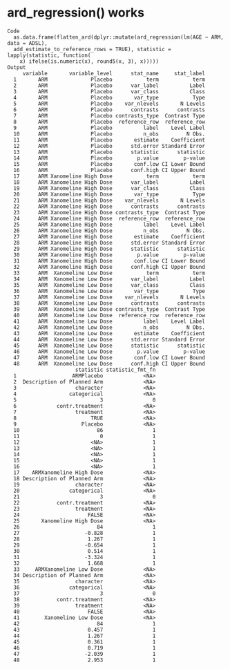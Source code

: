 # ard_regression() works

    Code
      as.data.frame(flatten_ard(dplyr::mutate(ard_regression(lm(AGE ~ ARM, data = ADSL),
      add_estimate_to_reference_rows = TRUE), statistic = lapply(statistic, function(
        x) ifelse(is.numeric(x), round5(x, 3), x)))))
    Output
         variable       variable_level      stat_name     stat_label
      1       ARM              Placebo           term           term
      2       ARM              Placebo      var_label          Label
      3       ARM              Placebo      var_class          Class
      4       ARM              Placebo       var_type           Type
      5       ARM              Placebo    var_nlevels       N Levels
      6       ARM              Placebo      contrasts      contrasts
      7       ARM              Placebo contrasts_type  Contrast Type
      8       ARM              Placebo  reference_row  reference_row
      9       ARM              Placebo          label    Level Label
      10      ARM              Placebo          n_obs         N Obs.
      11      ARM              Placebo       estimate    Coefficient
      12      ARM              Placebo      std.error Standard Error
      13      ARM              Placebo      statistic      statistic
      14      ARM              Placebo        p.value        p-value
      15      ARM              Placebo       conf.low CI Lower Bound
      16      ARM              Placebo      conf.high CI Upper Bound
      17      ARM Xanomeline High Dose           term           term
      18      ARM Xanomeline High Dose      var_label          Label
      19      ARM Xanomeline High Dose      var_class          Class
      20      ARM Xanomeline High Dose       var_type           Type
      21      ARM Xanomeline High Dose    var_nlevels       N Levels
      22      ARM Xanomeline High Dose      contrasts      contrasts
      23      ARM Xanomeline High Dose contrasts_type  Contrast Type
      24      ARM Xanomeline High Dose  reference_row  reference_row
      25      ARM Xanomeline High Dose          label    Level Label
      26      ARM Xanomeline High Dose          n_obs         N Obs.
      27      ARM Xanomeline High Dose       estimate    Coefficient
      28      ARM Xanomeline High Dose      std.error Standard Error
      29      ARM Xanomeline High Dose      statistic      statistic
      30      ARM Xanomeline High Dose        p.value        p-value
      31      ARM Xanomeline High Dose       conf.low CI Lower Bound
      32      ARM Xanomeline High Dose      conf.high CI Upper Bound
      33      ARM  Xanomeline Low Dose           term           term
      34      ARM  Xanomeline Low Dose      var_label          Label
      35      ARM  Xanomeline Low Dose      var_class          Class
      36      ARM  Xanomeline Low Dose       var_type           Type
      37      ARM  Xanomeline Low Dose    var_nlevels       N Levels
      38      ARM  Xanomeline Low Dose      contrasts      contrasts
      39      ARM  Xanomeline Low Dose contrasts_type  Contrast Type
      40      ARM  Xanomeline Low Dose  reference_row  reference_row
      41      ARM  Xanomeline Low Dose          label    Level Label
      42      ARM  Xanomeline Low Dose          n_obs         N Obs.
      43      ARM  Xanomeline Low Dose       estimate    Coefficient
      44      ARM  Xanomeline Low Dose      std.error Standard Error
      45      ARM  Xanomeline Low Dose      statistic      statistic
      46      ARM  Xanomeline Low Dose        p.value        p-value
      47      ARM  Xanomeline Low Dose       conf.low CI Lower Bound
      48      ARM  Xanomeline Low Dose      conf.high CI Upper Bound
                          statistic statistic_fmt_fn
      1                  ARMPlacebo             <NA>
      2  Description of Planned Arm             <NA>
      3                   character             <NA>
      4                 categorical             <NA>
      5                           3                0
      6             contr.treatment             <NA>
      7                   treatment             <NA>
      8                        TRUE             <NA>
      9                     Placebo             <NA>
      10                         86                1
      11                          0                1
      12                       <NA>                1
      13                       <NA>                1
      14                       <NA>                1
      15                       <NA>                1
      16                       <NA>                1
      17    ARMXanomeline High Dose             <NA>
      18 Description of Planned Arm             <NA>
      19                  character             <NA>
      20                categorical             <NA>
      21                          3                0
      22            contr.treatment             <NA>
      23                  treatment             <NA>
      24                      FALSE             <NA>
      25       Xanomeline High Dose             <NA>
      26                         84                1
      27                     -0.828                1
      28                      1.267                1
      29                     -0.654                1
      30                      0.514                1
      31                     -3.324                1
      32                      1.668                1
      33     ARMXanomeline Low Dose             <NA>
      34 Description of Planned Arm             <NA>
      35                  character             <NA>
      36                categorical             <NA>
      37                          3                0
      38            contr.treatment             <NA>
      39                  treatment             <NA>
      40                      FALSE             <NA>
      41        Xanomeline Low Dose             <NA>
      42                         84                1
      43                      0.457                1
      44                      1.267                1
      45                      0.361                1
      46                      0.719                1
      47                     -2.039                1
      48                      2.953                1

